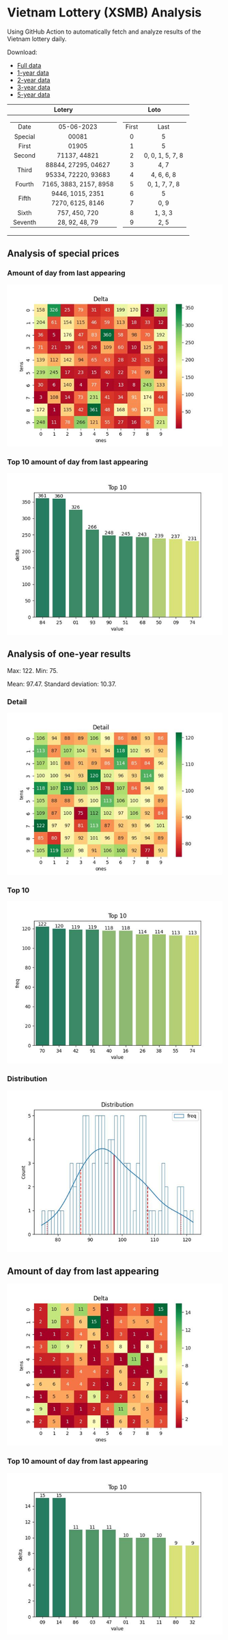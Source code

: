 # Vietnam Lottery (XSMB) Analysis

Using GitHub Action to automatically fetch and analyze results of the Vietnam lottery daily.

Download:

* [Full data](https://raw.githubusercontent.com/khiemdoan/vietnam-lottery-xsmb-analysis/main/results/xsmb.csv)
* [1-year data](https://raw.githubusercontent.com/khiemdoan/vietnam-lottery-xsmb-analysis/main/results/xsmb_1_year.csv)
* [2-year data](https://raw.githubusercontent.com/khiemdoan/vietnam-lottery-xsmb-analysis/main/results/xsmb_2_year.csv)
* [3-year data](https://raw.githubusercontent.com/khiemdoan/vietnam-lottery-xsmb-analysis/main/results/xsmb_3_year.csv)
* [5-year data](https://raw.githubusercontent.com/khiemdoan/vietnam-lottery-xsmb-analysis/main/results/xsmb_5_year.csv)

| Lotery      | Loto |
| :-----------: | :-----------: |
| <table><tr><td>Date</td><td>05-06-2023</td></tr><tr><td>Special</td><td>00081</td></tr><tr><td>First</td><td>01905</td></tr><tr><td>Second</td><td>71137, 44821</td></tr><tr><td rowspan="2">Third</td><td>88844, 27295, 04627</td></tr><tr><td>95334, 72220, 93683</td></tr><tr><td>Fourth</td><td>7165, 3883, 2157, 8958</td></tr><tr><td rowspan="2">Fifth</td><td>9446, 1015, 2351</td></tr><tr><td>7270, 6125, 8146</td></tr><tr><td>Sixth</td><td>757, 450, 720</td></tr><tr><td>Seventh</td><td>28, 92, 48, 79</td></tr></table> | <table><tr><td>First</td><td>Last</td></tr><tr><td>0</td><td>5</td></tr><tr><td>1</td><td>5</td></tr><tr><td>2</td><td>0, 0, 1, 5, 7, 8</td></tr><tr><td>3</td><td>4, 7</td></tr><tr><td>4</td><td>4, 6, 6, 8</td></tr><tr><td>5</td><td>0, 1, 7, 7, 8</td></tr><tr><td>6</td><td>5</td></tr><tr><td>7</td><td>0, 9</td></tr><tr><td>8</td><td>1, 3, 3</td></tr><tr><td>9</td><td>2, 5</td></tr></table> |


<h2>Analysis of special prices</h2>

<h3>Amount of day from last appearing</h3>

![Delta](images/special_delta.jpg)

<h3>Top 10 amount of day from last appearing</h3>

![Delta top 10](images/special_delta_top_10.jpg)

<h2>Analysis of one-year results</h2>

Max: 122. Min: 75.

Mean: 97.47. Standard deviation: 10.37.

<h3>Detail</h3>

![Detail](images/heatmap.jpg)

<h3>Top 10</h3>

![Top 10](images/top-10.jpg)

<h3>Distribution</h3>

![Distribution](images/distribution.jpg)

<h2>Amount of day from last appearing</h2>

![Delta](images/delta.jpg)

<h3>Top 10 amount of day from last appearing</h3>

![Delta top 10](images/delta_top_10.jpg)